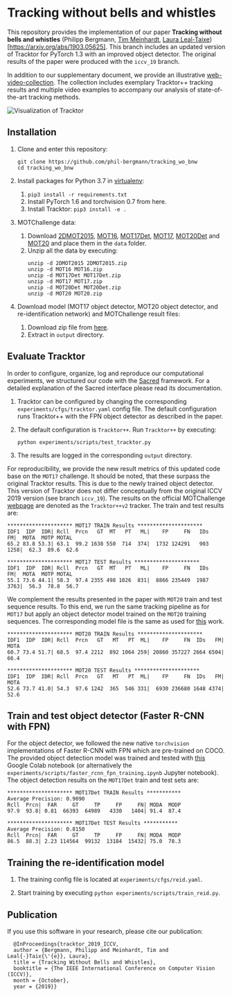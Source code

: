 # Tracking without bells and whistles

This repository provides the implementation of our paper **Tracking without bells and whistles** (Philipp Bergmann, [Tim Meinhardt](https://dvl.in.tum.de/team/meinhardt/), [Laura Leal-Taixe](https://dvl.in.tum.de/team/lealtaixe/)) [https://arxiv.org/abs/1903.05625]. This branch includes an updated version of Tracktor for PyTorch 1.3 with an improved object detector. The original results of the paper were produced with the `iccv_19` branch.

In addition to our supplementary document, we provide an illustrative [web-video-collection](https://vision.in.tum.de/webshare/u/meinhard/tracking_wo_bnw-supp_video_collection.zip). The collection includes exemplary Tracktor++ tracking results and multiple video examples to accompany our analysis of state-of-the-art tracking methods.

![Visualization of Tracktor](data/method_vis_standalone.png)

## Installation

1. Clone and enter this repository:
    ```
    git clone https://github.com/phil-bergmann/tracking_wo_bnw
    cd tracking_wo_bnw
    ```

2. Install packages for Python 3.7 in [virtualenv](https://uoa-eresearch.github.io/eresearch-cookbook/recipe/2014/11/26/python-virtual-env/):
    1. `pip3 install -r requirements.txt`
    2. Install PyTorch 1.6 and torchvision 0.7 from here.
    3. Install Tracktor: `pip3 install -e .`

3. MOTChallenge data:
    1. Download [2DMOT2015](https://motchallenge.net/data/2DMOT2015.zip), [MOT16](https://motchallenge.net/data/MOT16.zip), [MOT17Det](https://motchallenge.net/data/MOT17Det.zip), [MOT17](https://motchallenge.net/data/MOT17.zip), [MOT20Det](https://motchallenge.net/data/MOT20Det.zip) and [MOT20](https://motchallenge.net/data/MOT20.zip) and place them in the `data` folder.
    2. Unzip all the data by executing:
        ```
        unzip -d 2DMOT2015 2DMOT2015.zip
        unzip -d MOT16 MOT16.zip
        unzip -d MOT17Det MOT17Det.zip
        unzip -d MOT17 MOT17.zip
        unzip -d MOT20Det MOT20Det.zip
        unzip -d MOT20 MOT20.zip
        ```
4. Download model (MOT17 object detector, MOT20 object detector, and re-identification network) and MOTChallenge result files:
    1. Download zip file from [here](https://vision.in.tum.de/webshare/u/meinhard/tracking_wo_bnw-output_v3.zip).
    2. Extract in `output` directory.

## Evaluate Tracktor
In order to configure, organize, log and reproduce our computational experiments, we structured our code with the [Sacred](http://sacred.readthedocs.io/en/latest/index.html) framework. For a detailed explanation of the Sacred interface please read its documentation.

1. Tracktor can be configured by changing the corresponding `experiments/cfgs/tracktor.yaml` config file. The default configuration runs Tracktor++ with the FPN object detector as described in the paper.

2. The default configuration is `Tracktor++`. Run `Tracktor++` by executing:

    ```
    python experiments/scripts/test_tracktor.py
    ```

3. The results are logged in the corresponding `output` directory.

For reproducibility, we provide the new result metrics of this updated code base on the `MOT17` challenge. It should be noted, that these surpass the original Tracktor results. This is due to the newly trained object detector. This version of Tracktor does not differ conceptually from the original ICCV 2019 version (see branch `iccv_19`). The results on the official MOTChallenge [webpage](https://motchallenge.net/results/MOT17/) are denoted as the `Tracktor++v2` tracker. The train and test results are:

```
********************* MOT17 TRAIN Results *********************
IDF1  IDP  IDR| Rcll  Prcn   GT  MT   PT   ML|    FP     FN   IDs    FM|  MOTA  MOTP MOTAL
65.2 83.8 53.3| 63.1  99.2 1638 550  714  374|  1732 124291   903  1258|  62.3  89.6  62.6

********************* MOT17 TEST Results *********************
IDF1  IDP  IDR| Rcll  Prcn   GT  MT   PT   ML|    FP     FN   IDs    FM|  MOTA  MOTP MOTAL
55.1 73.6 44.1| 58.3  97.4 2355 498 1026  831|  8866 235449  1987  3763|  56.3  78.8  56.7
```

We complement the results presented in the paper with `MOT20` train and test sequence results. To this end, we run the same tracking pipeline as for `MOT17` but apply an object detector model trained on the `MOT20` training sequences. The corresponding model file is the same as used for [this](https://github.com/dvl-tum/mot_neural_solver) work.

```
********************* MOT20 TRAIN Results *********************
IDF1  IDP  IDR| Rcll  Prcn   GT   MT   PT  ML|    FP     FN  IDs   FM| MOTA
60.7 73.4 51.7| 68.5  97.4 2212  892 1064 259| 20860 357227 2664 6504| 66.4

********************* MOT20 TEST Results *********************
IDF1  IDP  IDR| Rcll  Prcn   GT   MT   PT  ML|    FP     FN  IDs   FM| MOTA
52.6 73.7 41.0| 54.3  97.6 1242  365  546 331|  6930 236680 1648 4374| 52.6
```


## Train and test object detector (Faster R-CNN with FPN)

For the object detector, we followed the new native `torchvision` implementations of Faster R-CNN with FPN which are pre-trained on COCO. The provided object detection model was trained and tested with [this](https://colab.research.google.com/drive/1_arNo-81SnqfbdtAhb3TBSU5H0JXQ0_1) Google Colab notebook (or alternatively the `experiments/scripts/faster_rcnn_fpn_training.ipynb` Jupyter notebook). The object detection results on the `MOT17Det` train and test sets are:

```
********************* MOT17Det TRAIN Results ***********
Average Precision: 0.9090
Rcll  Prcn|  FAR     GT     TP     FP     FN| MODA  MODP
97.9  93.8| 0.81  66393  64989   4330   1404| 91.4  87.4

********************* MOT17Det TEST Results ***********
Average Precision: 0.8150
Rcll  Prcn|  FAR     GT     TP     FP     FN| MODA  MODP
86.5  88.3| 2.23 114564  99132  13184  15432| 75.0  78.3
```

## Training the re-identification model

1. The training config file is located at `experiments/cfgs/reid.yaml`.

2. Start training by executing `python experiments/scripts/train_reid.py`.

## Publication
 If you use this software in your research, please cite our publication:

```
  @InProceedings{tracktor_2019_ICCV,
  author = {Bergmann, Philipp and Meinhardt, Tim and Leal{-}Taix{\'{e}}, Laura},
  title = {Tracking Without Bells and Whistles},
  booktitle = {The IEEE International Conference on Computer Vision (ICCV)},
  month = {October},
  year = {2019}}
```
